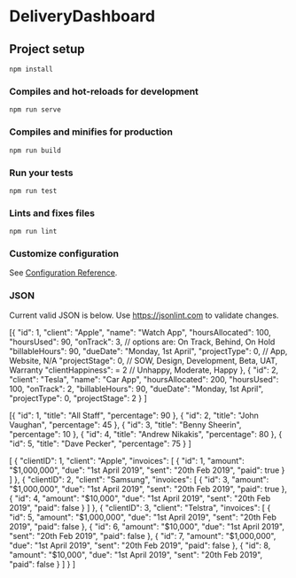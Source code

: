 # DeliveryDashboard

## Project setup
```
npm install
```

### Compiles and hot-reloads for development
```
npm run serve
```

### Compiles and minifies for production
```
npm run build
```

### Run your tests
```
npm run test
```

### Lints and fixes files
```
npm run lint
```

### Customize configuration
See [Configuration Reference](https://cli.vuejs.org/config/).


### JSON 

Current valid JSON is below. Use https://jsonlint.com to validate changes.


<!-- Projects -->
<!-- http://www.mocky.io/v2/5c8994062f0000255dec9872 -->
[{
    	"id": 1,
		"client": "Apple",
		"name": "Watch App",
		"hoursAllocated": 100,
		"hoursUsed": 90,
		"onTrack": 3, // options are: On Track, Behind, On Hold
		"billableHours": 90,
		"dueDate": "Monday, 1st April",
		"projectType": 0, // App, Website, N/A
		"projectStage": 0, // SOW, Design, Development, Beta, UAT, Warranty
		"clientHappiness": = 2 // Unhappy, Moderate, Happy 
	},
	{
		"id": 2,
		"client": "Tesla",
		"name": "Car App",
		"hoursAllocated": 200,
		"hoursUsed": 100,
		"onTrack": 2,
		"billableHours": 90,
		"dueDate": "Monday, 1st April",
		"projectType": 0,
		"projectStage": 2
	}
]

<!-- Staff Utilisation -->
<!-- http://www.mocky.io/v2/5c6e6b493400005500892c38 -->
[{
    	"id": 1,
		"title": "All Staff",
		"percentage": 90
	},
	{
		"id": 2,
		"title": "John Vaughan",
		"percentage": 45
	},
	{
		"id": 3,
		"title": "Benny Sheerin",
		"percentage": 10
	},
	{
		"id": 4,
		"title": "Andrew Nikakis",
		"percentage": 80
	},
	{
		"id": 5,
		"title": "Dave Pecker",
		"percentage": 75
	}
]

<!-- Invoices -->
<!-- http://www.mocky.io/v2/5c88213a3200007e0f3bd6b2 -->
[
    {
        "clientID": 1,
        "client": "Apple",
        "invoices": [
            {
                "id": 1,
                "amount": "$1,000,000",
                "due": "1st April 2019",
                "sent": "20th Feb 2019",
                "paid": true
            }
        ]
    },
    {
        "clientID": 2,
        "client": "Samsung",
        "invoices": [
            {
                "id": 3,
                "amount": "$1,000,000",
                "due": "1st April 2019",
                "sent": "20th Feb 2019",
                "paid": true
            },
            {
                "id": 4,
                "amount": "$10,000",
                "due": "1st April 2019",
                "sent": "20th Feb 2019",
                "paid": false
            }
        ]
    },
    {
        "clientID": 3,
        "client": "Telstra",
        "invoices": [
            {
                "id": 5,
                "amount": "$1,000,000",
                "due": "1st April 2019",
                "sent": "20th Feb 2019",
                "paid": false
            },
            {
                "id": 6,
                "amount": "$10,000",
                "due": "1st April 2019",
                "sent": "20th Feb 2019",
                "paid": false
            },
            {
                "id": 7,
                "amount": "$1,000,000",
                "due": "1st April 2019",
                "sent": "20th Feb 2019",
                "paid": false
            },
            {
                "id": 8,
                "amount": "$10,000",
                "due": "1st April 2019",
                "sent": "20th Feb 2019",
                "paid": false
            }
        ]
    }
]